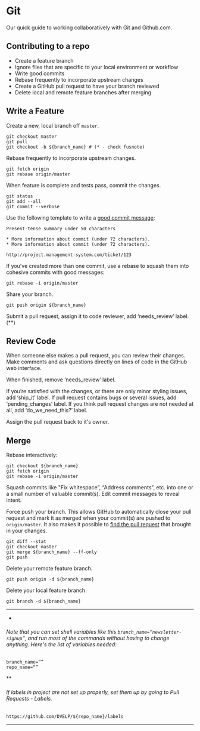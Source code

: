 # Git

Our quick guide to working collaboratively with Git and Github.com.

## Contributing to a repo

* Create a feature branch
* Ignore files that are specific to your local environment or workflow
* Write good commits
* Rebase frequently to incorporate upstream changes
* Create a GitHub pull request to have your branch reviewed
* Delete local and remote feature branches after merging

## Write a Feature

Create a new, local branch off `master`.

```
git checkout master
git pull
git checkout -b ${branch_name} # (* - check fusnote)
```

Rebase frequently to incorporate upstream changes.

```
git fetch origin
git rebase origin/master
```

When feature is complete and tests pass, commit the changes.

```
git status
git add --all
git commit --verbose
```

Use the following template to write a [good commit message]:

    Present-tense summary under 50 characters

    * More information about commit (under 72 characters).
    * More information about commit (under 72 characters).

    http://project.management-system.com/ticket/123

If you've created more than one commit, use a rebase to squash them into cohesive commits with good messages:

    git rebase -i origin/master

Share your branch.

    git push origin ${branch_name}

Submit a pull request, assign it to code reviewer, add ‘needs_review’ label. (**)

[good commit message]: https://robots.thoughtbot.com/5-useful-tips-for-a-better-commit-message

## Review Code

When someone else makes a pull request, you can review their changes.
Make comments and ask questions directly on lines of code in the GitHub web interface.

When finished, remove ‘needs_review’ label.

If you’re satisfied with the changes, or there are only minor styling issues, add ‘ship_it’ label.
If pull request contains bugs or several issues, add ‘pending_changes’ label.
If you think pull request changes are not needed at all, add ‘do_we_need_this?’ label.

Assign the pull request back to it's owner.

## Merge

Rebase interactively:

```
git checkout ${branch_name}
git fetch origin
git rebase -i origin/master
```
Squash commits like "Fix whitespace”, “Address comments”, etc. into one or a small number of valuable commit(s). Edit commit messages to reveal intent.

Force push your branch. This allows GitHub to automatically close your pull request and mark it as merged when your commit(s) are pushed to `origin/master`. It also makes it possible to [find the pull request] that brought in your changes.

[find the pull request]: http://stackoverflow.com/a/17819027

```
git diff --stat
git checkout master
git merge ${branch_name} --ff-only
git push
```

Delete your remote feature branch.

```
git push origin -d ${branch_name}
```

Delete your local feature branch.

```
git branch -d ${branch_name}
```

*****
*
###### Note that you can set shell variables like this `branch_name=“newsletter-signup”`, and run most of the commands without having to change anything. Here's the list of variables needed:

```
branch_name=“”
repo_name=“”
```

**
###### If labels in project are not set up properly, set them up by going to Pull Requests - Labels.
`https://github.com/DVELP/${repo_name}/labels`
*****
